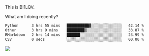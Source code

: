 This is BI1LQV.

What am I doing recently?

<!--START_SECTION:waka-->

```txt
Python      3 hrs 55 mins   ██████████▓░░░░░░░░░░░░░░   42.14 %
Other       3 hrs 9 mins    ████████▒░░░░░░░░░░░░░░░░   33.87 %
RMarkdown   2 hrs 14 mins   ██████░░░░░░░░░░░░░░░░░░░   23.99 %
CSV         0 secs          ░░░░░░░░░░░░░░░░░░░░░░░░░   00.00 %
```

<!--END_SECTION:waka-->

<img src="https://github-readme-stats.vercel.app/api?username=bi1lqv&show_icons=true&count_private=true">
